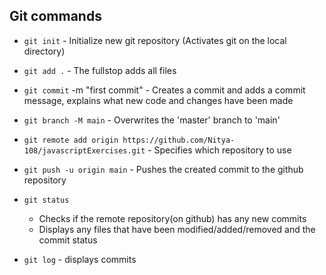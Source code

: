 ## Git commands

- `git init`  - Initialize new git repository (Activates git on the local directory)
- `git add .` - The fullstop adds all files
- `git commit` -m "first commit" - Creates a commit and adds a commit message, explains what new code and changes have been made

- `git branch -M main` - Overwrites the 'master' branch to 'main'
- `git remote add origin https://github.com/Nitya-108/javascriptExercises.git` - Specifies which repository to use
- `git push -u origin main` - Pushes the created commit to the github repository
- `git status` 
    - Checks if the remote repository(on github) has any new commits
    - Displays any files that have been modified/added/removed and the commit status
- `git log` - displays commits
